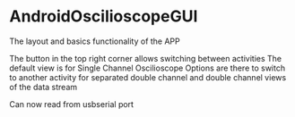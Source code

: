 # AndroidOscilioscopeGUI
The layout and basics functionality of the APP

The button in the top right corner allows switching between activities
The default view is for Single Channel Oscilioscope
Options are there to switch to another activity for separated double channel
and double channel views of the data stream


Can now read from usbserial port

